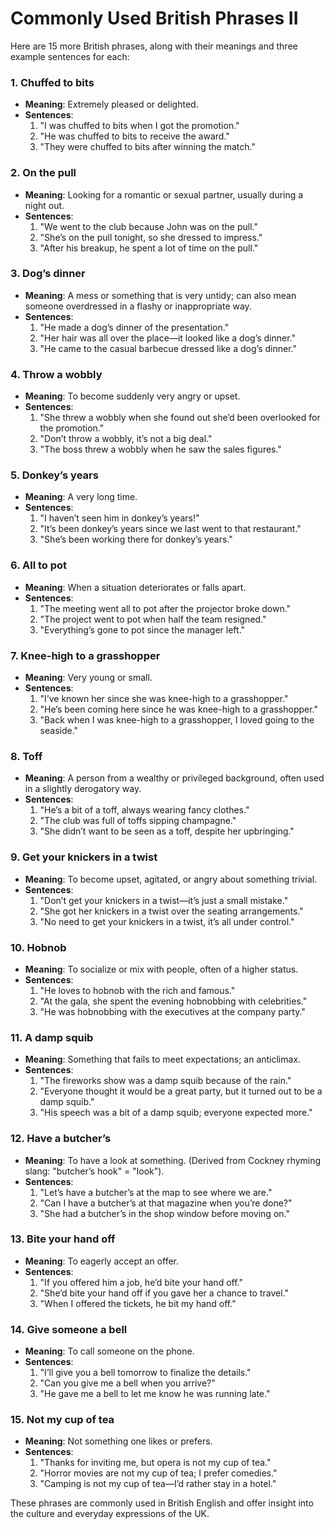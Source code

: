 # Commonly Used British Phrases II

Here are 15 more British phrases, along with their meanings and three example sentences for each:

### 1. **Chuffed to bits**
   - **Meaning**: Extremely pleased or delighted.
   - **Sentences**:
     1. "I was chuffed to bits when I got the promotion."
     2. "He was chuffed to bits to receive the award."
     3. "They were chuffed to bits after winning the match."

### 2. **On the pull**
   - **Meaning**: Looking for a romantic or sexual partner, usually during a night out.
   - **Sentences**:
     1. "We went to the club because John was on the pull."
     2. "She’s on the pull tonight, so she dressed to impress."
     3. "After his breakup, he spent a lot of time on the pull."

### 3. **Dog’s dinner**
   - **Meaning**: A mess or something that is very untidy; can also mean someone overdressed in a flashy or inappropriate way.
   - **Sentences**:
     1. "He made a dog’s dinner of the presentation."
     2. "Her hair was all over the place—it looked like a dog’s dinner."
     3. "He came to the casual barbecue dressed like a dog’s dinner."

### 4. **Throw a wobbly**
   - **Meaning**: To become suddenly very angry or upset.
   - **Sentences**:
     1. "She threw a wobbly when she found out she’d been overlooked for the promotion."
     2. "Don’t throw a wobbly, it’s not a big deal."
     3. "The boss threw a wobbly when he saw the sales figures."

### 5. **Donkey’s years**
   - **Meaning**: A very long time.
   - **Sentences**:
     1. "I haven’t seen him in donkey’s years!"
     2. "It’s been donkey’s years since we last went to that restaurant."
     3. "She’s been working there for donkey’s years."

### 6. **All to pot**
   - **Meaning**: When a situation deteriorates or falls apart.
   - **Sentences**:
     1. "The meeting went all to pot after the projector broke down."
     2. "The project went to pot when half the team resigned."
     3. "Everything’s gone to pot since the manager left."

### 7. **Knee-high to a grasshopper**
   - **Meaning**: Very young or small.
   - **Sentences**:
     1. "I’ve known her since she was knee-high to a grasshopper."
     2. "He’s been coming here since he was knee-high to a grasshopper."
     3. "Back when I was knee-high to a grasshopper, I loved going to the seaside."

### 8. **Toff**
   - **Meaning**: A person from a wealthy or privileged background, often used in a slightly derogatory way.
   - **Sentences**:
     1. "He’s a bit of a toff, always wearing fancy clothes."
     2. "The club was full of toffs sipping champagne."
     3. "She didn’t want to be seen as a toff, despite her upbringing."

### 9. **Get your knickers in a twist**
   - **Meaning**: To become upset, agitated, or angry about something trivial.
   - **Sentences**:
     1. "Don’t get your knickers in a twist—it’s just a small mistake."
     2. "She got her knickers in a twist over the seating arrangements."
     3. "No need to get your knickers in a twist, it’s all under control."

### 10. **Hobnob**
   - **Meaning**: To socialize or mix with people, often of a higher status.
   - **Sentences**:
     1. "He loves to hobnob with the rich and famous."
     2. "At the gala, she spent the evening hobnobbing with celebrities."
     3. "He was hobnobbing with the executives at the company party."

### 11. **A damp squib**
   - **Meaning**: Something that fails to meet expectations; an anticlimax.
   - **Sentences**:
     1. "The fireworks show was a damp squib because of the rain."
     2. "Everyone thought it would be a great party, but it turned out to be a damp squib."
     3. "His speech was a bit of a damp squib; everyone expected more."

### 12. **Have a butcher’s**
   - **Meaning**: To have a look at something. (Derived from Cockney rhyming slang: "butcher’s hook" = "look").
   - **Sentences**:
     1. "Let’s have a butcher’s at the map to see where we are."
     2. "Can I have a butcher’s at that magazine when you’re done?"
     3. "She had a butcher’s in the shop window before moving on."

### 13. **Bite your hand off**
   - **Meaning**: To eagerly accept an offer.
   - **Sentences**:
     1. "If you offered him a job, he’d bite your hand off."
     2. "She’d bite your hand off if you gave her a chance to travel."
     3. "When I offered the tickets, he bit my hand off."

### 14. **Give someone a bell**
   - **Meaning**: To call someone on the phone.
   - **Sentences**:
     1. "I’ll give you a bell tomorrow to finalize the details."
     2. "Can you give me a bell when you arrive?"
     3. "He gave me a bell to let me know he was running late."

### 15. **Not my cup of tea**
   - **Meaning**: Not something one likes or prefers.
   - **Sentences**:
     1. "Thanks for inviting me, but opera is not my cup of tea."
     2. "Horror movies are not my cup of tea; I prefer comedies."
     3. "Camping is not my cup of tea—I’d rather stay in a hotel."

These phrases are commonly used in British English and offer insight into the culture and everyday expressions of the UK.
